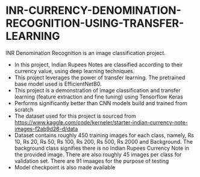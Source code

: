 # INR-CURRENCY-DENOMINATION-RECOGNITION-USING-TRANSFER-LEARNING
INR Denomination Recognition is an image classification project.

* In this project, Indian Rupees Notes are classified according to their currency value, using deep learning techniques. 
* This project leverages the power of transfer learning. The pretrained base model used is EfficientNetB0. 
* This project is a demonstration of image classification and transfer learning (feature extraction and fine tuning) using Tensorflow Keras 
* Performs significantly better than CNN models build and trained from scratch
* The dataset used for this project is sourced from https://www.kaggle.com/code/kerneler/starter-indian-currency-note-images-f2ab9d26-d/data
* Dataset contains roughly 450 training images for each class, namely, Rs 10, Rs 20, Rs 50, Rs 100, Rs 200, Rs 500, Rs 2000 and Background. The background class signifies there is no Indian Rupees Currency Note in the provided image. There are also roughly 45 images per class for validation set. There are 91 imaages for the purpose of testing
* Model checkpoint is also made available
